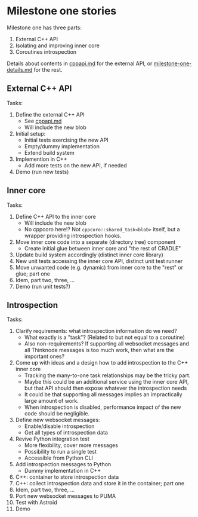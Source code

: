 # Milestone one stories
Milestone one has three parts:

1. External C++ API
2. Isolating and improving inner core
3. Coroutines introspection

Details about contents in [cppapi.md](cppapi.md) for the external API,
or [milestone-one-details.md](generated/milestone-one-details.md) for the rest.


## External C++ API
Tasks:
1. Define the external C++ API
   - See [cppapi.md](cppapi.md)
   - Will include the new blob
1. Initial setup:
   - Initial tests exercising the new API
   - Empty/dummy implementation
   - Extend build system
1. Implemention in C++
   - Add more tests on the new API, if needed
1. Demo (run new tests)


## Inner core
Tasks:
1. Define C++ API to the inner core
   - Will include the new blob
   - No cppcoro here!? Not `cppcoro::shared_task<blob>` itself, but a wrapper providing introspection hooks.
1. Move inner core code into a separate (directory tree) component
   - Create initial glue between inner core and "the rest of CRADLE"
1. Update build system accordingly (distinct inner core library)
1. New unit tests accessing the inner core API, distinct unit test runner
1. Move unwanted code (e.g. dynamic) from inner core to the "rest" or glue; part one
1. Idem, part two, three, ...
1. Demo (run unit tests?)


## Introspection
Tasks:
1. Clarify requirements: what introspection information do we need?
   - What exactly is a "task"? (Related to but not equal to a coroutine)
   - Also non-requirements? If supporting all websocket messages and all Thinknode messages
     is too much work, then what are the important ones?
1. Come up with ideas and a design how to add introspection to the C++ inner core
   - Tracking the many-to-one task relationships may be the tricky part.
   - Maybe this could be an additional service using the inner core API, but that API
     should then expose whatever the introspection needs
   - It could be that supporting all messages implies an impractically large amount of work.
   - When introspection is disabled, performance impact of the new code should be negligible.
1. Define new websocket messages:
   - Enable/disable introspection
   - Get all types of introspection data
1. Revive Python integration test
   - More flexibility, cover more messages
   - Possibility to run a single test
   - Accessible from Python CLI
1. Add introspection messages to Python
   - Dummy implementation in C++
1. C++: container to store introspection data
1. C++: collect introspection data and store it in the container; part one
1. Idem, part two, three, ...
1. Port new websocket messages to PUMA
1. Test with Astroid
1. Demo
